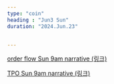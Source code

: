 ```yaml
---
type: "coin"
heading : "Jun3 Sun"
duration: "2024.Jun.23"


---
```

 



[order flow Sun 9am narrative (링크)](/todo/images/order-flow-2024-06-23-9AM.png)

[TPO Sun 9am narrative (링크)](/todo/images/TPO-2024-06-23-9AM.png)

